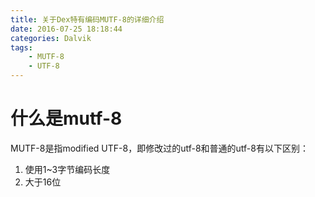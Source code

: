 ```yaml
---
title: 关于Dex特有编码MUTF-8的详细介绍
date: 2016-07-25 18:18:44
categories: Dalvik
tags: 
    - MUTF-8
    - UTF-8
---
```


# 什么是mutf-8



MUTF-8是指modified UTF-8，即修改过的utf-8和普通的utf-8有以下区别：

1. 使用1~3字节编码长度
2. 大于16位



















